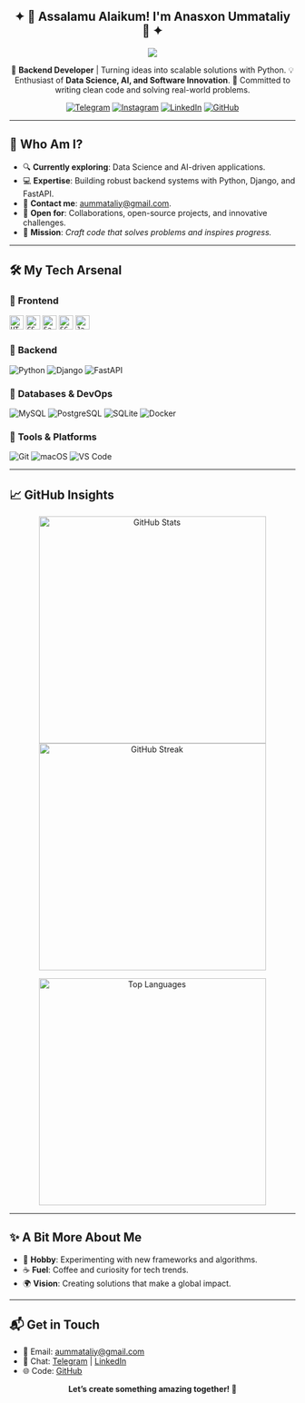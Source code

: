 <p align="center">
  <h2 align="center">✦ 👋 Assalamu Alaikum! I'm Anasxon Ummataliy 🚀 ✦</h2>
</p>

<p align="center">
  <img src="https://capsule-render.vercel.app/api?type=waving&color=gradient&height=120&section=header&text=Welcome%20to%20my%20GitHub!&fontAlign=50&fontAlignY=40&desc=Developer%20Journey%20Since%202024&descAlign=50&descAlignY=70" />
</p>


<p align="center">
  🐍 <strong>Backend Developer</strong> | Turning ideas into scalable solutions with Python.  
  💡 Enthusiast of <strong>Data Science, AI, and Software Innovation</strong>.  
  🌟 Committed to writing clean code and solving real-world problems.
</p>

<p align="center">
  <a href="https://t.me/anasxonummataliy"><img src="https://img.shields.io/badge/Telegram-2CA5E0?style=flat-square&logo=telegram&logoColor=white" alt="Telegram"></a>
  <a href="https://instagram.com/anasxon_ummataliy"><img src="https://img.shields.io/badge/Instagram-E4405F?style=flat-square&logo=instagram&logoColor=white" alt="Instagram"></a>
  <a href="https://linkedin.com/in/anaskhon-ummataliy-9a02b0339"><img src="https://img.shields.io/badge/LinkedIn-0A66C2?style=flat-square&logo=linkedin&logoColor=white" alt="LinkedIn"></a>
  <a href="https://github.com/anasxonummataliy"><img src="https://img.shields.io/badge/GitHub-181717?style=flat-square&logo=github&logoColor=white" alt="GitHub"></a>
</p>

---

## 🌟 Who Am I?
- 🔍 **Currently exploring**: Data Science and AI-driven applications.  
- 💻 **Expertise**: Building robust backend systems with Python, Django, and FastAPI.  
- 📧 **Contact me**: [aummataliy@gmail.com](mailto:aummataliy@gmail.com).  
- 🤝 **Open for**: Collaborations, open-source projects, and innovative challenges.  
- 🎯 **Mission**: *Craft code that solves problems and inspires progress.*

---

## 🛠 My Tech Arsenal

### 🔸 **Frontend**
<p>
  <code><img height='25' src="https://img.shields.io/badge/HTML5-E34F26?style=flat-square&logo=html5&logoColor=white" alt="HTML5"></code>
 <code><img height='25' src="https://img.shields.io/badge/CSS3-1572B6?style=flat-square&logo=css3&logoColor=white" alt="CSS3"></code>
<code><img height='25'src="https://img.shields.io/badge/Sass-CC6699?style=flat-square&logo=sass&logoColor=white" alt="Sass"></code>
<code><img height='25' src="https://img.shields.io/badge/SCSS-CC6699?style=flat-square&logo=sass&logoColor=white" alt="SCSS"></code>
<code><img height='25' src="https://img.shields.io/badge/JavaScript-F7DF1E?style=flat-square&logo=javascript&logoColor=black" alt="JavaScript"></code>
</p>

### 🔸 **Backend**
<p>
  <img src="https://img.shields.io/badge/Python-3776AB?style=flat-square&logo=python&logoColor=white" alt="Python">
  <img src="https://img.shields.io/badge/Django-092E20?style=flat-square&logo=django&logoColor=white" alt="Django">
  <img src="https://img.shields.io/badge/FastAPI-009688?style=flat-square&logo=fastapi&logoColor=white" alt="FastAPI">
</p>

### 🔸 **Databases & DevOps**
<p>
  <img src="https://img.shields.io/badge/MySQL-4479A1?style=flat-square&logo=mysql&logoColor=white" alt="MySQL">
  <img src="https://img.shields.io/badge/PostgreSQL-336791?style=flat-square&logo=postgresql&logoColor=white" alt="PostgreSQL">
  <img src="https://img.shields.io/badge/SQLite-003B57?style=flat-square&logo=sqlite&logoColor=white" alt="SQLite">
  <img src="https://img.shields.io/badge/Docker-2496ED?style=flat-square&logo=docker&logoColor=white" alt="Docker">
</p>

### 🔸 **Tools & Platforms**
<p>
  <img src="https://img.shields.io/badge/Git-F05032?style=flat-square&logo=git&logoColor=white" alt="Git">
  <img src="https://img.shields.io/badge/macOS-000000?style=flat-square&logo=apple&logoColor=white" alt="macOS">
  <img src="https://img.shields.io/badge/VS_Code-007ACC?style=flat-square&logo=visual-studio-code&logoColor=white" alt="VS Code">
</p>


---

## 📈 GitHub Insights
<p align="center">
  <img src="https://github-readme-stats.vercel.app/api?username=anasxonummataliy&show_icons=true&theme=dracula" alt="GitHub Stats" width="400"/>
  <img src="https://github-readme-streak-stats.herokuapp.com/?user=anasxonummataliy&show_icons=true&theme=dracula" alt="GitHub Streak" width="400"/>
</p>
<p align="center">
  <img src="https://github-readme-stats.vercel.app/api/top-langs/?username=anasxonummataliy&layout=compact&theme=dracula" alt="Top Languages" width="400"/>
</p>

---

## ✨ A Bit More About Me
- 🧩 **Hobby**: Experimenting with new frameworks and algorithms.  
- ☕ **Fuel**: Coffee and curiosity for tech trends.  
- 🌍 **Vision**: Creating solutions that make a global impact.  

---

## 📬 Get in Touch
- 📧 Email: [aummataliy@gmail.com](mailto:aummataliy@gmail.com)  
- 💬 Chat: [Telegram](https://t.me/anasxon_ummataliy) | [LinkedIn](https://linkedin.com/in/anaskhon-ummataliy-9a02b0339)  
- 🌐 Code: [GitHub](https://github.com/anasxonummataliy)  

<p align="center">
  <strong>Let’s create something amazing together! 🌟</strong>
</p>
